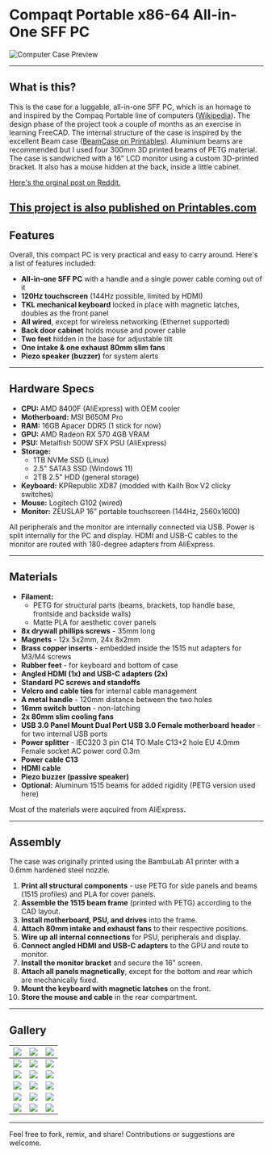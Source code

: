 # Compaqt Portable x86-64 All-in-One SFF PC

![Computer Case Preview](./Pictures/01.jpg)

---

## What is this?

This is the case for a luggable, all-in-one SFF PC, which is an homage to and inspired by the Compaq Portable line of computers ([Wikipedia](https://en.wikipedia.org/wiki/Compaq_Portable_386)).
The design phase of the project took a couple of months as an exercise in learning FreeCAD. The internal structure of the case is inspired by the excellent Beam case ([BeamCase on Printables](https://www.printables.com/model/826374-beamcase-sw-sff-sandwich-case-in-18-different-size)).
Aluminium beams are recommended but I used four 300mm 3D printed beams of PETG material.
The case is sandwiched with a 16" LCD monitor using a custom 3D-printed bracket. It also has a mouse hidden at the back, inside a little cabinet.

[Here's the orginal post on Reddit.](https://www.reddit.com/r/cyberDeck/comments/1lx5285/my_portable_retro_allinone_cyberdeck/)

[This project is also published on Printables.com](https://www.printables.com/@AlexanderBog_2916330/models)
---

## Features

Overall, this compact PC is very practical and easy to carry around. Here's a list of features included:

- **All-in-one SFF PC** with a handle and a single power cable coming out of it  
- **120Hz touchscreen** (144Hz possible, limited by HDMI)  
- **TKL mechanical keyboard** locked in place with magnetic latches, doubles as the front panel  
- **All wired**, except for wireless networking (Ethernet supported)  
- **Back door cabinet** holds mouse and power cable  
- **Two feet** hidden in the base for adjustable tilt  
- **One intake & one exhaust 80mm slim fans**  
- **Piezo speaker (buzzer)** for system alerts  

---

## Hardware Specs

- **CPU:** AMD 8400F (AliExpress) with OEM cooler  
- **Motherboard:** MSI B650M Pro  
- **RAM:** 16GB Apacer DDR5 (1 stick for now)  
- **GPU:** AMD Radeon RX 570 4GB VRAM  
- **PSU:** Metalfish 500W SFX PSU (AliExpress)  
- **Storage:**  
  - 1TB NVMe SSD (Linux)  
  - 2.5" SATA3 SSD (Windows 11)  
  - 2TB 2.5" HDD (general storage)  
- **Keyboard:** KPRepublic XD87 (modded with Kailh Box V2 clicky switches)  
- **Mouse:** Logitech G102 (wired)  
- **Monitor:** ZEUSLAP 16" portable touchscreen (144Hz, 2560x1600)  

All peripherals and the monitor are internally connected via USB. Power is split internally for the PC and display. HDMI and USB-C cables to the monitor are routed with 180-degree adapters from AliExpress.

---

## Materials

- **Filament:**  
  - PETG for structural parts (beams, brackets, top handle base, frontside and backside walls)
  - Matte PLA for aesthetic cover panels  
- **8x drywall phillips screws** - 35mm long
- **Magnets** - 12x 5x2mm, 24x 8x2mm
- **Brass copper inserts** - embedded inside the 1515 nut adapters for M3/M4 screws
- **Rubber feet** - for keyboard and bottom of case
- **Angled HDMI (1x) and USB-C adapters (2x)** 
- **Standard PC screws and standoffs**  
- **Velcro and cable ties** for internal cable management  
- **A metal handle** - 120mm distance between the two holes
- **16mm switch button** - non-latching
- **2x 80mm slim cooling fans**
- **USB 3.0 Panel Mount Dual Port USB 3.0 Female motherboard header** - for two internal USB ports
- **Power splitter** - IEC320 3 pin C14 TO Male C13+2 hole EU 4.0mm Female socket AC power cord 0.3m
- **Power cable C13** 
- **HDMI cable**
- **Piezo buzzer (passive speaker)**
- **Optional:** Aluminum 1515 beams for added rigidity (PETG version used here)

Most of the materials were aqcuired from AliExpress.

---

## Assembly

The case was originally printed using the BambuLab A1 printer with a 0.6mm hardened steel nozzle.

1. **Print all structural components** - use PETG for side panels and beams (1515 profiles) and PLA for cover panels.
2. **Assemble the 1515 beam frame** (printed with PETG) according to the CAD layout.
3. **Install motherboard, PSU, and drives** into the frame.  
4. **Attach 80mm intake and exhaust fans** to their respective positions.  
5. **Wire up all internal connections** for PSU, peripherals and display.  
6. **Connect angled HDMI and USB-C adapters** to the GPU and route to monitor.  
7. **Install the monitor bracket** and secure the 16" screen.   
8. **Attach all panels magnetically**, except for the bottom and rear which are mechanically fixed.  
9. **Mount the keyboard with magnetic latches** on the front.  
10. **Store the mouse and cable** in the rear compartment.

---

## Gallery

| ![](./Pictures/01.jpg) | ![](./Pictures/02.jpg) | ![](./Pictures/03.jpg) |
|-------------------------|-------------------------|-------------------------|
| ![](./Pictures/04.jpg) | ![](./Pictures/05.jpg) | ![](./Pictures/06.jpg) |
| ![](./Pictures/07.jpg) | ![](./Pictures/08.jpg) | ![](./Pictures/09.jpg) |
| ![](./Pictures/10.jpg) | ![](./Pictures/11.jpg) | ![](./Pictures/12.jpg) |
| ![](./Pictures/13.jpg) | ![](./Pictures/14.jpg) | ![](./Pictures/15.jpg) |
| ![](./Pictures/16.jpg) | ![](./Pictures/17.jpg) | ![](./Pictures/18.jpg) |

---

Feel free to fork, remix, and share! Contributions or suggestions are welcome.
